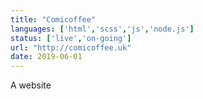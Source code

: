 ```yaml
---
title: "Comicoffee"
languages: ['html','scss','js','node.js']
status: ['live','on-going']
url: "http://comicoffee.uk"
date: 2019-06-01
---
```

A website